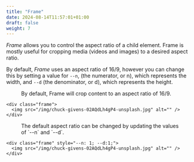 ```yaml
---
title: "Frame"
date: 2024-08-14T11:57:01+01:00
draft: false
weight: 7
---
```


*Frame* allows you to control the aspect ratio of a child element. Frame is mostly useful for cropping media (videos and images) to a desired aspect ratio.

By default, *Frame* uses an aspect ratio of 16/9, however you can change this by setting a value for `--n`, (the numerator, or n), which represents the width, and `--d` (the denominator, or d), which represents the height.

<figure>
  <div class="demo | frame">
    <img src="/img/chuck-givens-02AQdLh4gP4-unsplash.jpg" alt="" />
  </div>
  <figcaption>By default, Frame will crop content to an aspect ratio of 16/9.</figcaption>
</figure>

```
<div class="frame">
  <img src="/img/chuck-givens-02AQdLh4gP4-unsplash.jpg" alt="" />
</div>
```

<figure>
  <div class="demo | frame" style="--n: 1; --d:1;">
    <img src="/img/chuck-givens-02AQdLh4gP4-unsplash.jpg" alt="" />
  </div>
  <figcaption>The default aspect ratio can be changed by updating the values of `--n` and `--d`.</figcaption>
</figure>

```
<div class="frame" style="--n: 1; --d:1;">
  <img src="/img/chuck-givens-02AQdLh4gP4-unsplash.jpg" alt="" />
</div>
```